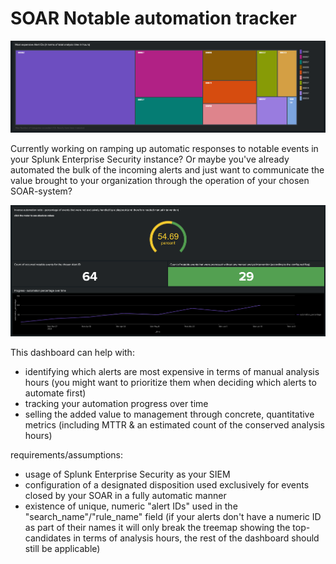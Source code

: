 # SOAR Notable automation tracker
![Panel showing a treemap of the alerts that needed the most manual analysis time](./readme_attachments/analysis_time_overview.png)

Currently working on ramping up automatic responses to notable events in your Splunk Enterprise Security instance? Or maybe you've already automated the bulk of the incoming alerts and just want to communicate the value brought to your organization through the operation of your chosen SOAR-system?

![Panels showing the automation progress filtered down to a specific alert](./readme_attachments/single_alert_progress_panels.png)

This dashboard can help with:
- identifying which alerts are most expensive in terms of manual analysis hours (you might want to prioritize them when deciding which alerts to automate first)
- tracking your automation progress over time
- selling the added value to management through concrete, quantitative metrics (including MTTR & an estimated count of the conserved analysis hours)

requirements/assumptions:
- usage of Splunk Enterprise Security as your SIEM
- configuration of a designated disposition used exclusively for events closed by your SOAR in a fully automatic manner
- existence of unique, numeric "alert IDs" used in the "search\_name"/"rule\_name" field (if your alerts don't have a numeric ID as part of their names it will only break the treemap showing the top-candidates in terms of analysis hours, the rest of the dashboard should still be applicable)
